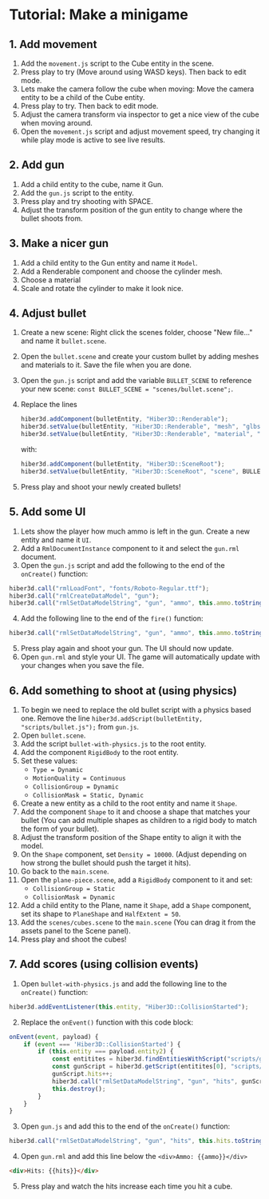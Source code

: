 # Tutorial: Make a minigame

## 1. Add movement

1. Add the `movement.js` script to the Cube entity in the scene.
2. Press play to try (Move around using WASD keys). Then back to edit mode.
3. Lets make the camera follow the cube when moving: Move the camera entity to be a child of the Cube entity.
4. Press play to try. Then back to edit mode.
5. Adjust the camera transform via inspector to get a nice view of the cube when moving around.
6. Open the `movement.js` script and adjust movement speed, try changing it while play mode is active to see live results.

## 2. Add gun

1. Add a child entity to the cube, name it Gun.
2. Add the `gun.js` script to the entity.
3. Press play and try shooting with SPACE.
4. Adjust the transform position of the gun entity to change where the bullet shoots from.

## 3. Make a nicer gun

1. Add a child entity to the Gun entity and name it `Model`.
2. Add a Renderable component and choose the cylinder mesh.
3. Choose a material
4. Scale and rotate the cylinder to make it look nice.

## 4. Adjust bullet

1. Create a new scene: Right click the scenes folder, choose "New file..." and name it `bullet.scene`.
2. Open the `bullet.scene` and create your custom bullet by adding meshes and materials to it. Save the file when you are done.
3. Open the `gun.js` script and add the variable `BULLET_SCENE` to reference your new scene: `const BULLET_SCENE = "scenes/bullet.scene";`.
4. Replace the lines

   ```js
   hiber3d.addComponent(bulletEntity, "Hiber3D::Renderable");
   hiber3d.setValue(bulletEntity, "Hiber3D::Renderable", "mesh", "glbs/Sphere.glb#mesh0/primitive0");
   hiber3d.setValue(bulletEntity, "Hiber3D::Renderable", "material", "materials/BasicPaint.material");
   ```

   with:

   ```js
   hiber3d.addComponent(bulletEntity, "Hiber3D::SceneRoot");
   hiber3d.setValue(bulletEntity, "Hiber3D::SceneRoot", "scene", BULLET_SCENE);
   ```

5. Press play and shoot your newly created bullets!

## 5. Add some UI

1. Lets show the player how much ammo is left in the gun. Create a new entity and name it `UI`.
2. Add a `RmlDocumentInstance` component to it and select the `gun.rml` document.
3. Open the `gun.js` script and add the following to the end of the `onCreate()` function:

```js
hiber3d.call("rmlLoadFont", "fonts/Roboto-Regular.ttf");
hiber3d.call("rmlCreateDataModel", "gun");
hiber3d.call("rmlSetDataModelString", "gun", "ammo", this.ammo.toString());
```

4. Add the following line to the end of the `fire()` function:

```js
hiber3d.call("rmlSetDataModelString", "gun", "ammo", this.ammo.toString());
```

5. Press play again and shoot your gun. The UI should now update.
6. Open `gun.rml` and style your UI. The game will automatically update with your changes when you save the file.

## 6. Add something to shoot at (using physics)

1. To begin we need to replace the old bullet script with a physics based one. Remove the line `hiber3d.addScript(bulletEntity, "scripts/bullet.js");` from `gun.js`.
2. Open `bullet.scene`.
3. Add the script `bullet-with-physics.js` to the root entity.
4. Add the component `RigidBody` to the root entity.
5. Set these values:
   - `Type = Dynamic`
   - `MotionQuality = Continuous`
   - `CollisionGroup = Dynamic`
   - `CollisionMask = Static, Dynamic`
6. Create a new entity as a child to the root entity and name it `Shape`.
7. Add the component `Shape` to it and choose a shape that matches your bullet (You can add multiple shapes as children to a rigid body to match the form of your bullet).
8. Adjust the transform position of the Shape entity to align it with the model.
9. On the `Shape` component, set `Density = 10000`. (Adjust depending on how strong the bullet should push the target it hits).
10. Go back to the `main.scene`.
11. Open the `plane-piece.scene`, add a `RigidBody` component to it and set:
    - `CollisionGroup = Static`
    - `CollisionMask = Dynamic`
12. Add a child entity to the Plane, name it `Shape`, add a `Shape` component, set its shape to `PlaneShape` and `HalfExtent = 50`.
13. Add the `scenes/cubes.scene` to the `main.scene` (You can drag it from the assets panel to the Scene panel).
14. Press play and shoot the cubes!

## 7. Add scores (using collision events)

1. Open `bullet-with-physics.js` and add the following line to the `onCreate()` function:

```js
hiber3d.addEventListener(this.entity, "Hiber3D::CollisionStarted");
```

2. Replace the `onEvent()` function with this code block:

```js
onEvent(event, payload) {
    if (event === 'Hiber3D::CollisionStarted') {
        if (this.entity === payload.entity2) {
            const entitites = hiber3d.findEntitiesWithScript("scripts/gun.js");
            const gunScript = hiber3d.getScript(entitites[0], "scripts/gun.js");
            gunScript.hits++;
            hiber3d.call("rmlSetDataModelString", "gun", "hits", gunScript.hits.toString());
            this.destroy();
        }
    }
}
```

3. Open `gun.js` and add this to the end of the `onCreate()` function:

```js
hiber3d.call("rmlSetDataModelString", "gun", "hits", this.hits.toString());
```

4. Open `gun.rml` and add this line below the `<div>Ammo: {{ammo}}</div>`

```html
<div>Hits: {{hits}}</div>
```

5. Press play and watch the hits increase each time you hit a cube.
